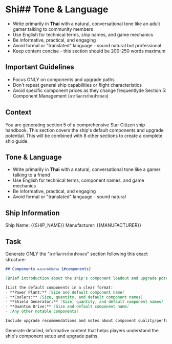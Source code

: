 # Shi## Tone & Language
- Write primarily in **Thai** with a natural, conversational tone like an adult gamer talking to community members
- Use English for technical terms, ship names, and game mechanics
- Be informative, practical, and engaging
- Avoid formal or "translated" language - sound natural but professional
- Keep content concise - this section should be 200-250 words maximum

## Important Guidelines
- Focus ONLY on components and upgrade paths
- Don't repeat general ship capabilities or flight characteristics
- Avoid specific component prices as they change frequentlyde Section 5: Component Management (การจัดการส่วนประกอบ)

## Context
You are generating section 5 of a comprehensive Star Citizen ship handbook. This section covers the ship's default components and upgrade potential. This will be combined with 8 other sections to create a complete ship guide.

## Tone & Language
- Write primarily in **Thai** with a natural, conversational tone like a gamer talking to a friend
- Use English for technical terms, component names, and game mechanics
- Be informative, practical, and engaging
- Avoid formal or "translated" language - sound natural

## Ship Information
Ship Name: {{SHIP_NAME}}
Manufacturer: {{MANUFACTURER}}

## Task
Generate ONLY the "การจัดการส่วนประกอบ" section following this exact structure:

```markdown
## Components และการอัปเกรด {#components}

[Brief introduction about the ship's component loadout and upgrade potential]

[List the default components in a clear format:
- **Power Plant:** [Size and default component name]
- **Coolers:** [Size, quantity, and default component names]
- **Shield Generator:** [Size, quantity, and default component names]
- **Quantum Drive:** [Size and default component name]
- [Any other notable components]

Include upgrade recommendations and notes about component quality/performance.]
```

Generate detailed, informative content that helps players understand the ship's component setup and upgrade paths.
